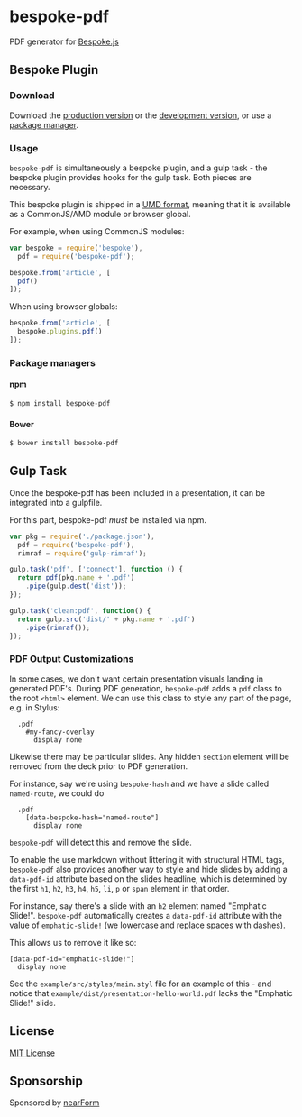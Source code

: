 # bespoke-pdf

PDF generator for [Bespoke.js](https://github.com/markdalgleish/bespoke.js)

## Bespoke Plugin

### Download

Download the [production version][min] or the [development version][max], or use a [package manager](#package-managers).

[min]: https://raw.github.com/davidmarkclements/bespoke-pdf/master/dist/bespoke-pdf.min.js
[max]: https://raw.github.com/davidmarkclements/bespoke-pdf/master/dist/bespoke-pdf.js

### Usage
`bespoke-pdf` is simultaneously a bespoke plugin, 
and a gulp task - the bespoke plugin provides hooks for
the gulp task. Both pieces are necessary.

This bespoke plugin is shipped in a [UMD format](https://github.com/umdjs/umd), meaning that it is available as a CommonJS/AMD module or browser global.

For example, when using CommonJS modules:

```js
var bespoke = require('bespoke'),
  pdf = require('bespoke-pdf');

bespoke.from('article', [
  pdf()
]);
```

When using browser globals:

```js
bespoke.from('article', [
  bespoke.plugins.pdf()
]);
```

### Package managers

#### npm

```bash
$ npm install bespoke-pdf
```

#### Bower

```bash
$ bower install bespoke-pdf
```

## Gulp Task

Once the bespoke-pdf has been included in a 
presentation, it can be integrated into a gulpfile.

For this part, bespoke-pdf *must* be installed via
npm.

```js
var pkg = require('./package.json'),
  pdf = require('bespoke-pdf'),
  rimraf = require('gulp-rimraf');

gulp.task('pdf', ['connect'], function () { 
  return pdf(pkg.name + '.pdf')
    .pipe(gulp.dest('dist'));
});

gulp.task('clean:pdf', function() {
  return gulp.src('dist/' + pkg.name + '.pdf')
    .pipe(rimraf());
});
```

### PDF Output Customizations

In some cases, we don't want certain presentation visuals
landing in generated PDF's. During PDF generation, `bespoke-pdf`
adds a `pdf` class to the root `<html>` element. 
We can use this class to style any part of the page, 
e.g. in Stylus:

```styl
  .pdf
    #my-fancy-overlay
      display none
```

Likewise there may be particular slides. Any hidden `section`
element will be removed from the deck prior to PDF generation.

For instance, say we're using `bespoke-hash` and we have a
slide called `named-route`, we could do

```styl
  .pdf
    [data-bespoke-hash="named-route"]
      display none
```

`bespoke-pdf` will detect this and remove the slide.

To enable the use markdown without littering it with
structural HTML tags, `bespoke-pdf` also provides another
way to style and hide slides by adding a `data-pdf-id`
attribute based on the slides headline, which is determined
by the first `h1`, `h2`, `h3`, `h4`, `h5`, `li`, `p` or `span` element in that order.

For instance, say there's a slide with an `h2` element 
named "Emphatic Slide!". `bespoke-pdf` automatically creates
a `data-pdf-id` attribute with the value of `emphatic-slide!`
(we lowercase and replace spaces with dashes).

This allows us to remove it like so:

```styl
[data-pdf-id="emphatic-slide!"]
  display none
```

See the `example/src/styles/main.styl` file for an
example of this - and notice that `example/dist/presentation-hello-world.pdf` lacks the "Emphatic Slide!" slide.


## License

[MIT License](http://en.wikipedia.org/wiki/MIT_License)

## Sponsorship

Sponsored by [nearForm](http://nearform.com)


